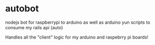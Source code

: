 # autobot
nodejs bot for raspberrypi to arduino as well as arduino yun scripts to consume my rails api (auto)

Handles all the "client" logic for my arduino and raspebrry pi boards!
